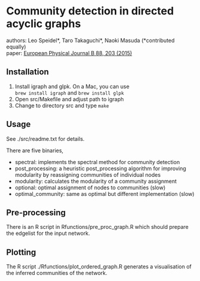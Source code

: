 # Community detection in directed acyclic graphs

authors: Leo Speidel\*, Taro Takaguchi\*, Naoki Masuda (\*contributed equally)<br/>
paper: [European Physical Journal B 88, 203 (2015)](http://link.springer.com/article/10.1140%2Fepjb%2Fe2015-60226-y)

## Installation

1. Install igraph and glpk. On a Mac, you can use<br/> `brew install igraph` and `brew install glpk`
2. Open src/Makefile and adjust path to igraph
3. Change to directory src and type `make` 

## Usage

See ./src/readme.txt for details.

There are five binaries,

 - spectral: implements the spectral method for community detection
 - post\_processing: a heuristic post\_processing algorithm for improving modularity by reassigning communities of individual nodes
 - modularity: calculates the modularity of a community assignment
 - optional: optimal assignment of nodes to communities (slow)
 - optimal\_community: same as optimal but different implementation (slow)

## Pre-processing

There is an R script in Rfunctions/pre\_proc\_graph.R which should prepare the edgelist for the input network.

## Plotting

The R script ./Rfunctions/plot\_ordered\_graph.R generates a visualisation of the inferred communities of the network.

